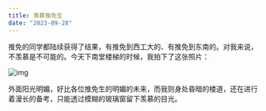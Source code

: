 ```yaml
---
title: 羡慕推免生
date: "2023-09-28"
---
```


推免的同学都陆续获得了结果，有推免到西工大的、有推免到东南的。对我来说，不羡慕是不可能的。今天下南堂楼梯的时候，我拍下了这张照片：

![img](https://mysite-bucket.oss-cn-wulanchabu.aliyuncs.com/blog_img/%E5%8D%97%E5%A0%82%E9%80%8F%E8%BF%87%E7%AA%97%E6%88%B7%E7%9C%8B%E6%A0%A1%E5%9B%AD.jpg?x-oss-process=style/small_size_rule)

外面阳光明媚，好比各位推免生的明媚的未来，而我则身处昏暗的楼道，还在进行着漫长的备考，只能透过模糊的玻璃窗留下羡慕的目光。